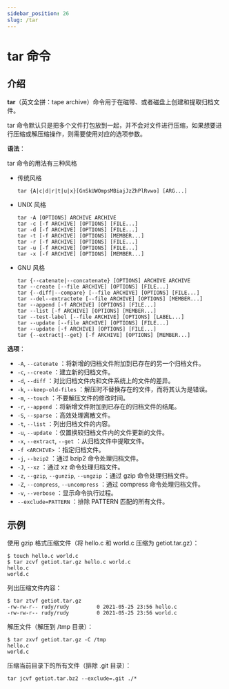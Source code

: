 ```yaml
---
sidebar_position: 26
slug: /tar
---
```


# tar 命令



## 介绍

**tar**（英文全拼：tape archive）命令用于在磁带、或者磁盘上创建和提取归档文件。

tar 命令默认只是把多个文件打包放到一起，并不会对文件进行压缩，如果想要进行压缩或解压缩操作，则需要使用对应的选项参数。

**语法**：

tar 命令的用法有三种风格

- 传统风格

  ```shell
  tar {A|c|d|r|t|u|x}[GnSkUWOmpsMBiajJzZhPlRvwo] [ARG...]
  ```

- UNIX 风格

  ```shell
  tar -A [OPTIONS] ARCHIVE ARCHIVE
  tar -c [-f ARCHIVE] [OPTIONS] [FILE...]
  tar -d [-f ARCHIVE] [OPTIONS] [FILE...]
  tar -t [-f ARCHIVE] [OPTIONS] [MEMBER...]
  tar -r [-f ARCHIVE] [OPTIONS] [FILE...]
  tar -u [-f ARCHIVE] [OPTIONS] [FILE...]
  tar -x [-f ARCHIVE] [OPTIONS] [MEMBER...]
  ```

- GNU 风格

  ```shell
  tar {--catenate|--concatenate} [OPTIONS] ARCHIVE ARCHIVE
  tar --create [--file ARCHIVE] [OPTIONS] [FILE...]
  tar {--diff|--compare} [--file ARCHIVE] [OPTIONS] [FILE...]
  tar --del--extractete [--file ARCHIVE] [OPTIONS] [MEMBER...]
  tar --append [-f ARCHIVE] [OPTIONS] [FILE...]
  tar --list [-f ARCHIVE] [OPTIONS] [MEMBER...]
  tar --test-label [--file ARCHIVE] [OPTIONS] [LABEL...]
  tar --update [--file ARCHIVE] [OPTIONS] [FILE...]
  tar --update [-f ARCHIVE] [OPTIONS] [FILE...]
  tar {--extract|--get} [-f ARCHIVE] [OPTIONS] [MEMBER...]
  ```

**选项**：

- `-A`, `--catenate` ：将新增的归档文件附加到已存在的另一个归档文件。
- `-c`, `--create` ：建立新的归档文件。
- `-d`, `--diff` ：对比归档文件内和文件系统上的文件的差异。
- `-k`, `--keep-old-files` ：解压时不替换存在的文件，而将其认为是错误。
- `-m`, `--touch` ：不要解压文件的修改时间。
- `-r`, `--append` ：将新增文件附加到已存在的归档文件的结尾。
- `-S`, `--sparse` ：高效处理离散文件。
- `-t`, `--list` ：列出归档文件的内容。
- `-u`, `--update` ：仅置换较归档文件内的文件更新的文件。
- `-x`, `--extract`, `--get` ：从归档文件中提取文件。
- `-f <ARCHIVE>` ：指定归档文件。
- `-j`, `--bzip2` ：通过 bzip2 命令处理归档文件。
- `-J`, `--xz` ：通过 xz 命令处理归档文件。
- `-z`, `--gzip`, `--gunzip`, `--ungzip` ：通过 gzip 命令处理归档文件。
- `-Z`, `--compress`, `--uncompress` ：通过 compress 命令处理归档文件。
- `-v`, `--verbose` ：显示命令执行过程。
- `--exclude=PATTERN` ：排除 PATTERN 匹配的所有文件。



## 示例

使用 gzip 格式压缩文件（将 hello.c 和 world.c 压缩为 getiot.tar.gz）：

```shell
$ touch hello.c world.c
$ tar zcvf getiot.tar.gz hello.c world.c 
hello.c
world.c
```

列出压缩文件内容：

```shell
$ tar ztvf getiot.tar.gz 
-rw-rw-r-- rudy/rudy         0 2021-05-25 23:56 hello.c
-rw-rw-r-- rudy/rudy         0 2021-05-25 23:56 world.c
```

解压文件（解压到 /tmp 目录）：

```shell
$ tar zxvf getiot.tar.gz -C /tmp
hello.c
world.c
```

压缩当前目录下的所有文件（排除 .git 目录）：

```shell
tar jcvf getiot.tar.bz2 --exclude=.git ./*
```

